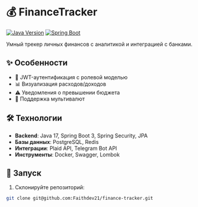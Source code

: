 # 💰 FinanceTracker

[![Java Version](https://img.shields.io/badge/Java-17-blue)](https://openjdk.org/)
[![Spring Boot](https://img.shields.io/badge/Spring_Boot-3.4-green)](https://spring.io/projects/spring-boot)

Умный трекер личных финансов с аналитикой и интеграцией с банками.

## ✨ Особенности

- 🔐 JWT-аутентификация с ролевой моделью
- 📊 Визуализация расходов/доходов
- ⚠️ Уведомления о превышении бюджета
- 💱 Поддержка мультивалют

## 🛠 Технологии

- **Backend**: Java 17, Spring Boot 3, Spring Security, JPA
- **Базы данных**: PostgreSQL, Redis
- **Интеграции**: Plaid API, Telegram Bot API
- **Инструменты**: Docker, Swagger, Lombok

## 🚀 Запуск

1. Склонируйте репозиторий:
```bash
git clone git@github.com:Faithdev21/finance-tracker.git